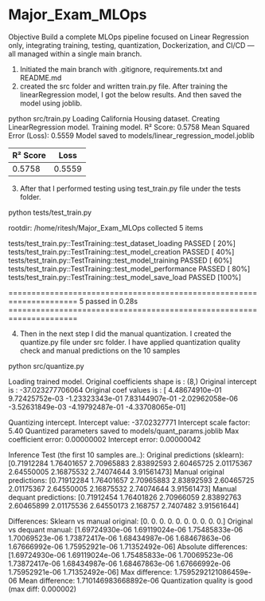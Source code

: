 # Major\_Exam\_MLOps

Objective
Build a complete MLOps pipeline focused on Linear Regression only, integrating training, testing,
quantization, Dockerization, and CI/CD — all managed within a single main branch.

1. Initiated the main branch with .gitignore, requirements.txt and README.md
2. created the src folder and written train.py file. After training the linearRegression model, I got the below results. And then saved the model using joblib.

python src/train.py
Loading California Housing dataset.
Creating LinearRegression model.
Training model.
R² Score: 0.5758
Mean Squared Error (Loss): 0.5559
Model saved to models/linear_regression_model.joblib

| R² Score | Loss   |
|----------|--------|
| 0.5758   | 0.5559 |

3. After that I performed testing using test_train.py file under the tests folder.

python tests/test_train.py

rootdir: /home/ritesh/Major_Exam_MLOps
collected 5 items                                                                                                                                           

tests/test_train.py::TestTraining::test_dataset_loading PASSED                                                                                        [ 20%]
tests/test_train.py::TestTraining::test_model_creation PASSED                                                                                         [ 40%] 
tests/test_train.py::TestTraining::test_model_training PASSED                                                                                         [ 60%]
tests/test_train.py::TestTraining::test_model_performance PASSED                                                                                      [ 80%]
tests/test_train.py::TestTraining::test_model_save_load PASSED                                                                                        [100%]

===================================================================== 5 passed in 0.28s =====================================================================


4. Then in the next step I did the manual quantization. I created the quantize.py file under src folder. I have applied quantization quality check and manual predictions on the 10 samples

python src/quantize.py

Loading trained model.
Original coefficients shape is : (8,)
Original intercept is : -37.023277706064
Original coef values is : [ 4.48674910e-01  9.72425752e-03 -1.23323343e-01  7.83144907e-01
 -2.02962058e-06 -3.52631849e-03 -4.19792487e-01 -4.33708065e-01]

 Quantizing intercept.
Intercept value: -37.02327771
Intercept scale factor: 5.40
Quantized parameters saved to models/quant_params.joblib
Max coefficient error: 0.00000002
Intercept error: 0.00000042

 Inference Test (the first 10 samples are..):
Original predictions (sklearn): [0.71912284 1.76401657 2.70965883 2.83892593 2.60465725 2.01175367
 2.64550005 2.16875532 2.74074644 3.91561473]
Manual original predictions:    [0.71912284 1.76401657 2.70965883 2.83892593 2.60465725 2.01175367
 2.64550005 2.16875532 2.74074644 3.91561473]
Manual dequant predictions:     [0.71912454 1.76401826 2.70966059 2.83892763 2.60465899 2.01175536
 2.64550173 2.168757   2.7407482  3.91561644]

 Differences:
Sklearn vs manual original: [0. 0. 0. 0. 0. 0. 0. 0. 0. 0.]
Original vs dequant manual:  [1.69724930e-06 1.69119024e-06 1.75485833e-06 1.70069523e-06
 1.73872417e-06 1.68434987e-06 1.68467863e-06 1.67666992e-06
 1.75952921e-06 1.71352492e-06]
Absolute differences: [1.69724930e-06 1.69119024e-06 1.75485833e-06 1.70069523e-06
 1.73872417e-06 1.68434987e-06 1.68467863e-06 1.67666992e-06
 1.75952921e-06 1.71352492e-06]
Max difference: 1.7595292121086459e-06
Mean difference: 1.710146983668892e-06
Quantization quality is good (max diff: 0.000002)